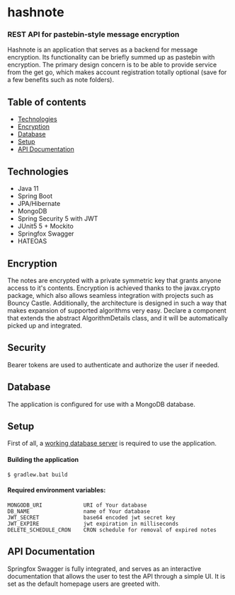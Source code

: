 # hashnote
### REST API for pastebin-style message encryption
Hashnote is an application that serves as a backend for message encryption. Its functionality can be briefly summed up as pastebin with encryption. The primary design concern is to be able to provide service from the get go, which makes account registration totally optional (save for a few benefits such as note folders).

## Table of contents
* [Technologies](#technologies)
* [Encryption](#encryption)
* [Database](#database)
* [Setup](#setup)
* [API Documentation](#api-documentation)

## Technologies
* Java 11
* Spring Boot
* JPA/Hibernate
* MongoDB
* Spring Security 5 with JWT
* JUnit5 5 + Mockito
* Springfox Swagger
* HATEOAS

## Encryption
The notes are encrypted with a private symmetric key that grants anyone access to it's contents. Encryption is achieved thanks to the javax.crypto package, which also allows seamless integration with projects such as Bouncy Castle. Additionally, the architecture is designed in such a way that makes expansion of supported algorithms very easy. Declare a component that extends the abstract AlgorithmDetails class, and it will be automatically picked up and integrated.

## Security
Bearer tokens are used to authenticate and authorize the user if needed.

## Database 
The application is configured for use with a MongoDB database.

## Setup
First of all, a [working database server](#database) is required to use the application. 

#### Building the application
```
$ gradlew.bat build
```

#### Required environment variables:
```
MONGODB_URI             URI of Your database
DB_NAME                 name of Your database
JWT_SECRET              base64 encoded jwt secret key
JWT_EXPIRE              jwt expiration in milliseconds
DELETE_SCHEDULE_CRON    CRON schedule for removal of expired notes
```

## API Documentation
Springfox Swagger is fully integrated, and serves as an interactive documentation that allows the user to test the API through a simple UI. It is set as the default homepage users are greeted with.
